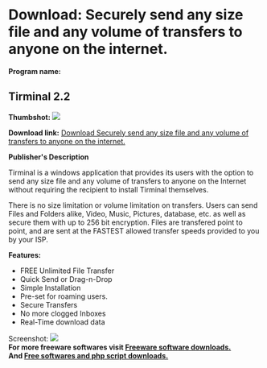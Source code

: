 # Download: Securely send any size file and any volume of transfers to anyone on the internet.

**Program name:**

## Tirminal 2.2

  
**Thumbshot:** ![](http://www.freewarefiles.com/screenshot/tirminal_md.gif)   
  
**Download link:** [Download Securely send any size file and any volume of transfers to anyone on the internet.](http://freesoftwares.boysofts.com/Tirminal_program_26547.html)  
  


**Publisher's Description**  
  


Tirminal is a windows application that provides its users with the option to send any size file and any volume of transfers to anyone on the Internet without requiring the recipient to install Tirminal themselves. 

There is no size limitation or volume limitation on transfers. Users can send Files and Folders alike, Video, Music, Pictures, database, etc. as well as secure them with up to 256 bit encryption. Files are transfered point to point, and are sent at the FASTEST allowed transfer speeds provided to you by your ISP.

**Features:**

  * FREE Unlimited File Transfer 
  * Quick Send or Drag-n-Drop 
  * Simple Installation 
  * Pre-set for roaming users. 
  * Secure Transfers 
  * No more clogged Inboxes 
  * Real-Time download data 

  
  
Screenshot: ![](http://www.freewarefiles.com/screenshot/tirminal.gif)   
**For more freeware softwares visit [Freeware software downloads.](http://freesoftwares.boysofts.com/)**   
**And [Free softwares and php script downloads.](http://www.boysofts.com/)**
